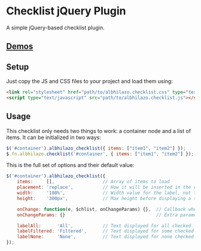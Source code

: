 # Checklist jQuery Plugin

A simple jQuery-based checklist plugin.

## [Demos](http://jsfiddle.net/albhilazo/anby8wnw)

## Setup
Just copy the JS and CSS files to your project and load them using:
```html
<link rel="stylesheet" href="path/to/albhilazo.checklist.css" type="text/css">
<script type="text/javascript" src="path/to/albhilazo.checklist.js"></script>
```

## Usage
This checklist only needs two things to work: a container node and a list of items.
It can be initialized in two ways:
```js
$('#container').albhilazo_checklist({ items: ["item1", "item2"] });
$.fn.albhilazo.checklist('#container', { items: ["item1", "item2"] });
```

This is the full set of options and their default value:
```js
$('#container').albhilazo_checklist({
    items:     [],                  // Array of items to load
    placement: 'replace',           // How it will be inserted in the container (accepted: 'replace', 'prepend', 'append')
    width:     '100%',              // Width value for the label, not the list
    height:    '300px',             // Max height before displaying a scrollbar

    onChange: function(e, $chlist, onChangeParams) {},  // Callback when an item is checked/unchecked
    onChangeParams: {}                                  // Extra parameters that will be passed to 'onChange'

    labelAll:      'All',           // Text displayed for all checked
    labelFiltered: 'Filtered',      // Text displayed for some checked
    labelNone:     'None',          // Text displayed for none checked
});
```